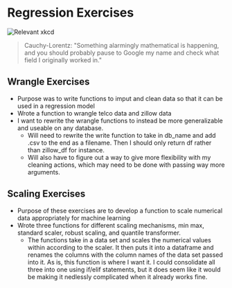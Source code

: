 # Regression Exercises
![Relevant xkcd](https://imgs.xkcd.com/comics/curve_fitting.png)
> Cauchy-Lorentz: "Something alarmingly mathematical is happening, and you should probably pause to Google my name and check what field I originally worked in."

## Wrangle Exercises
- Purpose was to write functions to imput and clean data so that it can be used in a regression model
- Wrote a function to wrangle telco data and zillow data
- I want to rewrite the wrangle functions to instead be more generalizable and useable on any database.
    - Will need to rewrite the write function to take in db_name and add .csv to the end as a filename. Then I should only return df rather than zillow_df for instance. 
    - Will also have to figure out a way to give more flexibility with my cleaning actions, which may need to be done with passing way more arguments. 

## Scaling Exercises
- Purpose of these exercises are to develop a function to scale numerical data appropriately for machine learning
- Wrote three functions for different scaling mechanisms, min max, standard scaler, robust scaling, and quantile transformer. 
    - The functions take in a data set and scales the numerical values within according to the scaler. It then puts it into a dataframe and renames the columns with the column names of the data set passed into it. As is, this function is where I want it. I could consolidate all three into one using if/elif statements, but it does seem like it would be making it nedlessly complicated when it already works fine. 
    